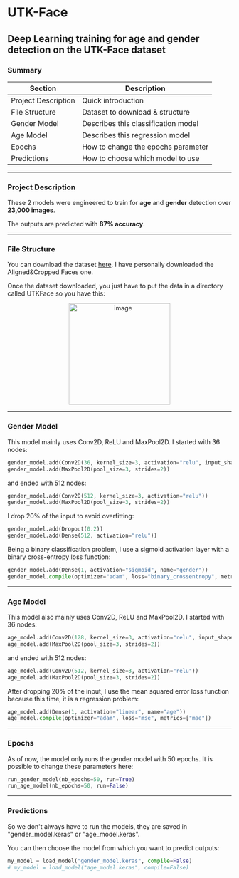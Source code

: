 # UTK-Face

## Deep Learning training for age and gender detection on the UTK-Face dataset

### Summary

| Section | Description |
| ------- | ----------- |
| Project Description | Quick introduction |
| File Structure | Dataset to download & structure |
| Gender Model | Describes this classification model |
| Age Model | Describes this regression model |
| Epochs | How to change the epochs parameter |
| Predictions | How to choose which model to use |

---
### Project Description
These 2 models were engineered to train for **age** and **gender** detection over **23,000 images**.

The outputs are predicted with **87% accuracy**.

---
### File Structure
You can download the dataset [here](https://susanqq.github.io/UTKFace/).
I have personally downloaded the Aligned&Cropped Faces one.

Once the dataset downloaded, you just have to put the data in a directory called UTKFace so you have this:
<p align="center">
  <img width="228" alt="image" src="https://github.com/MiloFournier/UTK-Face/assets/132404970/365566d4-ad87-4d63-93d5-ee5b55f0355b">
</p>

---
### Gender Model
This model mainly uses Conv2D, ReLU and MaxPool2D. I started with 36 nodes:
```py
gender_model.add(Conv2D(36, kernel_size=3, activation="relu", input_shape=(200, 200, 3)))
gender_model.add(MaxPool2D(pool_size=3, strides=2))
```
and ended with 512 nodes:
```py
gender_model.add(Conv2D(512, kernel_size=3, activation="relu"))
gender_model.add(MaxPool2D(pool_size=3, strides=2))
```
I drop 20% of the input to avoid overfitting:
```py
gender_model.add(Dropout(0.2))
gender_model.add(Dense(512, activation="relu"))
```
Being a binary classification problem, I use a sigmoid activation layer with a binary cross-entropy loss function:
```py
gender_model.add(Dense(1, activation="sigmoid", name="gender"))
gender_model.compile(optimizer="adam", loss="binary_crossentropy", metrics=["accuracy"])
```

---
### Age Model
This model also mainly uses Conv2D, ReLU and MaxPool2D. I started with 36 nodes:
```py
age_model.add(Conv2D(128, kernel_size=3, activation="relu", input_shape=(200, 200, 3)))
age_model.add(MaxPool2D(pool_size=3, strides=2))
```
and ended with 512 nodes:
```py
age_model.add(Conv2D(512, kernel_size=3, activation="relu"))
age_model.add(MaxPool2D(pool_size=3, strides=2))
```
After dropping 20% of the input, I use the mean squared error loss function because this time, it is a regression problem:
```py
age_model.add(Dense(1, activation="linear", name="age"))
age_model.compile(optimizer="adam", loss="mse", metrics=["mae"])
```

---
### Epochs
As of now, the model only runs the gender model with 50 epochs. It is possible to change these parameters here:
```py
run_gender_model(nb_epochs=50, run=True)
run_age_model(nb_epochs=50, run=False)
```

---
### Predictions
So we don't always have to run the models, they are saved in "gender_model.keras" or "age_model.keras".

You can then choose the model from which you want to predict outputs:
```py
my_model = load_model("gender_model.keras", compile=False)
# my_model = load_model("age_model.keras", compile=False)
```
